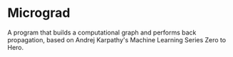 # Micrograd
A program that builds a computational graph and performs back propagation, based on Andrej Karpathy's Machine Learning Series Zero to Hero.
